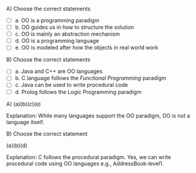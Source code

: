<panel header=":lock::key: statements about OOP">
<question>

A) Choose the correct statements

- [ ] a. OO is a programming paradigm
- [ ] b. OO guides us in how to structure the solution
- [ ] c. OO is mainly an abstraction mechanism
- [ ] d. OO is a programming language
- [ ] e. OO is modeled after how the objects in real world work

B) Choose the correct statements

- [ ] a. Java and C++ are OO languages
- [ ] b. C language follows the _Functional Programming_ paradigm
- [ ] c. Java can be used to write procedural code
- [ ] d. Prolog follows the Logic Programming paradigm

<div slot="answer">

A) (a)(b)(c)(e)

Explanation: While many languages support the OO paradigm, OO is not a language itself.

B) Choose the correct statement

(a)(b)(d)

Explanation: C follows the procedural paradigm. Yes, we can write procedural code using OO languages e.g., AddressBook-level1.

</div>
</question>
</panel>
